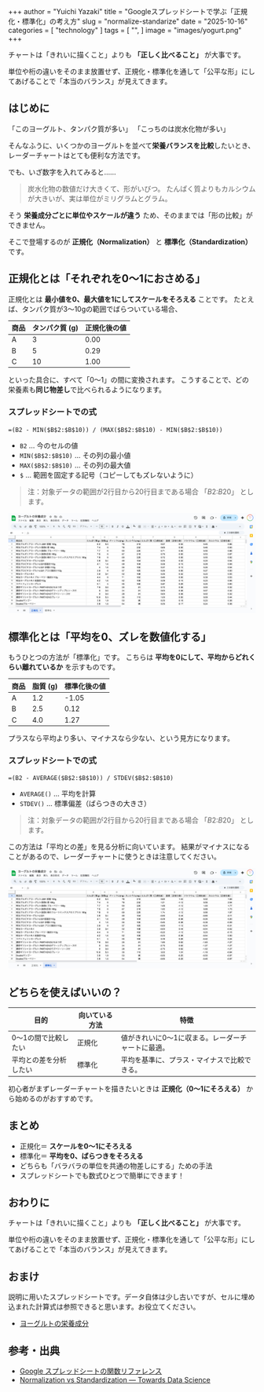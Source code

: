 +++
author = "Yuichi Yazaki"
title = "Googleスプレッドシートで学ぶ「正規化・標準化」の考え方"
slug = "normalize-standarize"
date = "2025-10-16"
categories = [
    "technology"
]
tags = [
    "",
]
image = "images/yogurt.png"
+++

チャートは「きれいに描くこと」よりも **「正しく比べること」** が大事です。  

単位や桁の違いをそのまま放置せず、正規化・標準化を通して「公平な形」にしてあげることで「本当のバランス」が見えてきます。

<!--more-->


## はじめに

「このヨーグルト、タンパク質が多い」
「こっちのは炭水化物が多い」

そんなふうに、いくつかのヨーグルトを並べて**栄養バランスを比較**したいとき、レーダーチャートはとても便利な方法です。

でも、いざ数字を入れてみると……

> 炭水化物の数値だけ大きくて、形がいびつ。
> たんぱく質よりもカルシウムが大きいが、実は単位がミリグラムとグラム。

そう **栄養成分ごとに単位やスケールが違う** ため、そのままでは「形の比較」ができません。

そこで登場するのが **正規化（Normalization）** と **標準化（Standardization）** です。



## 正規化とは「それぞれを0〜1におさめる」

正規化とは **最小値を0、最大値を1にしてスケールをそろえる** ことです。
たとえば、タンパク質が3〜10gの範囲でばらついている場合、

| 商品 | タンパク質 (g) | 正規化後の値 |
|------|----------------|---------------|
| A | 3 | 0.00 |
| B | 5 | 0.29 |
| C | 10 | 1.00 |

といった具合に、すべて「0〜1」の間に変換されます。
こうすることで、どの栄養素も**同じ物差し**で比べられるようになります。

### スプレッドシートでの式

```
=(B2 - MIN($B$2:$B$10)) / (MAX($B$2:$B$10) - MIN($B$2:$B$10))
```

- `B2` … 今のセルの値  
- `MIN($B$2:$B$10)` … その列の最小値  
- `MAX($B$2:$B$10)` … その列の最大値  
- `$` … 範囲を固定する記号（コピーしてもズレないように）

> 注：対象データの範囲が2行目から20行目まである場合 「$B$2:$B$20」 とします。

![ヨーグルトの栄養成分_正規化](images/normalize.png)


## 標準化とは「平均を0、ズレを数値化する」

もうひとつの方法が「標準化」です。
こちらは **平均を0にして、平均からどれくらい離れているか** を示すものです。

| 商品 | 脂質 (g) | 標準化後の値 |
|------|----------|---------------|
| A | 1.2 | -1.05 |
| B | 2.5 | 0.12 |
| C | 4.0 | 1.27 |

プラスなら平均より多い、マイナスなら少ない、という見方になります。

### スプレッドシートでの式

```
=(B2 - AVERAGE($B$2:$B$10)) / STDEV($B$2:$B$10)
```

- `AVERAGE()` … 平均を計算  
- `STDEV()` … 標準偏差（ばらつきの大きさ）

> 注：対象データの範囲が2行目から20行目まである場合 「$B$2:$B$20」 とします。

この方法は「平均との差」を見る分析に向いています。
結果がマイナスになることがあるので、レーダーチャートに使うときは注意してください。

![ヨーグルトの栄養成分_標準化](images/standalize.png)


## どちらを使えばいいの？

| 目的 | 向いている方法 | 特徴 |
|------|----------------|------|
| 0〜1の間で比較したい | 正規化 | 値がきれいに0〜1に収まる。レーダーチャートに最適。 |
| 平均との差を分析したい | 標準化 | 平均を基準に、プラス・マイナスで比較できる。 |

初心者がまずレーダーチャートを描きたいときは **正規化（0〜1にそろえる）** から始めるのがおすすめです。


## まとめ

- 正規化＝ **スケールを0〜1にそろえる**  
- 標準化＝ **平均を0、ばらつきをそろえる**  
- どちらも「バラバラの単位を共通の物差しにする」ための手法  
- スプレッドシートでも数式ひとつで簡単にできます！



## おわりに

チャートは「きれいに描くこと」よりも **「正しく比べること」** が大事です。  

単位や桁の違いをそのまま放置せず、正規化・標準化を通して「公平な形」にしてあげることで「本当のバランス」が見えてきます。


## おまけ

説明に用いたスプレッドシートです。データ自体は少し古いですが、セルに埋め込まれた計算式は参照できると思います。お役立てください。

- [ヨーグルトの栄養成分](https://docs.google.com/spreadsheets/d/13ONRlk_UlW7z2iI3Rkstbj5xDbyvFEGrcaMsgFytMM0/edit?usp=sharing)


## 参考・出典

- [Google スプレッドシートの関数リファレンス](https://support.google.com/docs/table/25273)
- [Normalization vs Standardization — Towards Data Science](https://towardsdatascience.com/standardization-vs-normalization-dc81f23085e3/)
